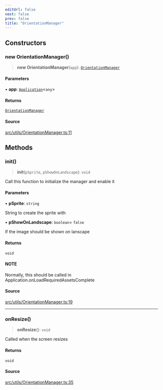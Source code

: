 ```yaml
---
editUrl: false
next: false
prev: false
title: "OrientationManager"
---
```


## Constructors

### new OrientationManager()

> **new OrientationManager**(`app`): [`OrientationManager`](/api/classes/orientationmanager/)

#### Parameters

• **app**: [`Application`](/api/classes/application/)\<`any`\>

#### Returns

[`OrientationManager`](/api/classes/orientationmanager/)

#### Source

[src/utils/OrientationManager.ts:11](https://github.com/relishinc/dill-pixel/blob/543438455c9a47928084300159416186c2aa1095/src/utils/OrientationManager.ts#L11)

## Methods

### init()

> **init**(`pSprite`, `pShowOnLandscape`): `void`

Call this function to initialize the manager and enable it

#### Parameters

• **pSprite**: `string`

String to create the sprite with

• **pShowOnLandscape**: `boolean`= `false`

If the image should be shown on lanscape

#### Returns

`void`

#### NOTE

Normally, this should be called in Application.onLoadRequiredAssetsComplete

#### Source

[src/utils/OrientationManager.ts:19](https://github.com/relishinc/dill-pixel/blob/543438455c9a47928084300159416186c2aa1095/src/utils/OrientationManager.ts#L19)

***

### onResize()

> **onResize**(): `void`

Called when the screen resizes

#### Returns

`void`

#### Source

[src/utils/OrientationManager.ts:35](https://github.com/relishinc/dill-pixel/blob/543438455c9a47928084300159416186c2aa1095/src/utils/OrientationManager.ts#L35)
